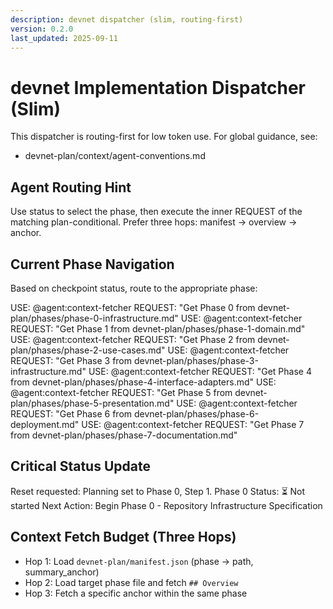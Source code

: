 ```yaml
---
description: devnet dispatcher (slim, routing-first)
version: 0.2.0
last_updated: 2025-09-11
---
```


# devnet Implementation Dispatcher (Slim)

This dispatcher is routing-first for low token use. For global guidance, see:
- devnet-plan/context/agent-conventions.md

## Agent Routing Hint

Use status to select the phase, then execute the inner REQUEST of the matching plan-conditional. Prefer three hops: manifest → overview → anchor.

## Current Phase Navigation

Based on checkpoint status, route to the appropriate phase:

<plan-conditional task-condition="infrastructure|setup|phase-0|project-setup" context-check="phase-0-routing">
  <context_fetcher_strategy>
    USE: @agent:context-fetcher
    REQUEST: "Get Phase 0 from devnet-plan/phases/phase-0-infrastructure.md"
  </context_fetcher_strategy>
</plan-conditional>

<plan-conditional task-condition="domain|entities|phase-1|domain-layer" context-check="phase-1-routing">
  <context_fetcher_strategy>
    USE: @agent:context-fetcher
    REQUEST: "Get Phase 1 from devnet-plan/phases/phase-1-domain.md"
  </context_fetcher_strategy>
</plan-conditional>

<plan-conditional task-condition="use-cases|business-logic|phase-2|authentication" context-check="phase-2-routing">
  <context_fetcher_strategy>
    USE: @agent:context-fetcher
    REQUEST: "Get Phase 2 from devnet-plan/phases/phase-2-use-cases.md"
  </context_fetcher_strategy>
</plan-conditional>

<plan-conditional task-condition="infrastructure|database|external-services|phase-3" context-check="phase-3-routing">
  <context_fetcher_strategy>
    USE: @agent:context-fetcher
    REQUEST: "Get Phase 3 from devnet-plan/phases/phase-3-infrastructure.md"
  </context_fetcher_strategy>
</plan-conditional>

<plan-conditional task-condition="interface-adapters|api|controllers|phase-4" context-check="phase-4-routing">
  <context_fetcher_strategy>
    USE: @agent:context-fetcher
    REQUEST: "Get Phase 4 from devnet-plan/phases/phase-4-interface-adapters.md"
  </context_fetcher_strategy>
</plan-conditional>

<plan-conditional task-condition="presentation|ui|nextjs|phase-5" context-check="phase-5-routing">
  <context_fetcher_strategy>
    USE: @agent:context-fetcher
    REQUEST: "Get Phase 5 from devnet-plan/phases/phase-5-presentation.md"
  </context_fetcher_strategy>
</plan-conditional>

<plan-conditional task-condition="deployment|production|phase-6" context-check="phase-6-routing">
  <context_fetcher_strategy>
    USE: @agent:context-fetcher
    REQUEST: "Get Phase 6 from devnet-plan/phases/phase-6-deployment.md"
  </context_fetcher_strategy>
</plan-conditional>

<plan-conditional task-condition="documentation|optimization|phase-7" context-check="phase-7-routing">
  <context_fetcher_strategy>
    USE: @agent:context-fetcher
    REQUEST: "Get Phase 7 from devnet-plan/phases/phase-7-documentation.md"
  </context_fetcher_strategy>
</plan-conditional>

## Critical Status Update

Reset requested: Planning set to Phase 0, Step 1.
Phase 0 Status: ⏳ Not started
Next Action: Begin Phase 0 - Repository Infrastructure Specification

## Context Fetch Budget (Three Hops)

- Hop 1: Load `devnet-plan/manifest.json` (phase → path, summary_anchor)
- Hop 2: Load target phase file and fetch `## Overview`
- Hop 3: Fetch a specific anchor within the same phase

